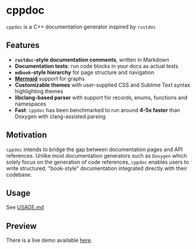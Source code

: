 # cppdoc 
`cppdoc` is a C++ documentation generator inspired by `rustdoc`

## Features
- **`rustdoc`-style documentation comments**, written in Markdown
- **Documentation tests**: run code blocks in your docs as actual tests 
- **`mdbook`-style hierarchy** for page structure and navigation
- **[Mermaid](https://mermaid.js.org)** support for graphs
- **Customizable themes** with user-supplied CSS and Sublime Text syntax highlighting themes
- **libclang-based parser** with support for records, enums, functions and namespaces
- **Fast**: `cppdoc` has been benchmarked to run around **4-5x faster** than Doxygen with clang-assisted parsing


## Motivation
`cppdoc` intends to bridge the gap between documentation pages and API
references. Unlike most documentation generators such as `Doxygen`
which solely focus on the generation of code references, `cppdoc` enables users to write structured, "book-style" documentation integrated directly with their codebase.


## Usage
See [USAGE.md](USAGE.md)

## Preview
There is a live demo available [here](https://rdmsr.github.io/cppdoc).
